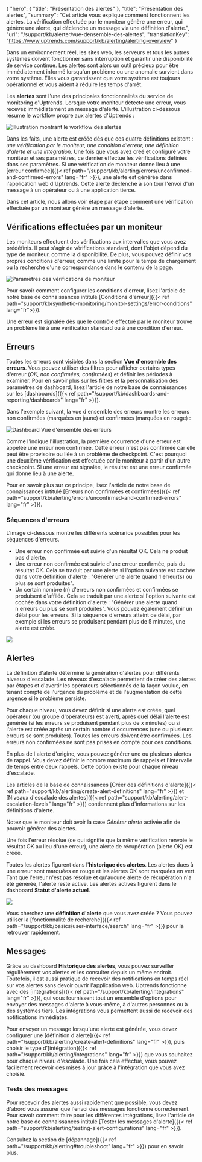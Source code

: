 {
"hero": {
"title": "Présentation des alertes"
},
"title": "Présentation des alertes",
"summary": "Cet article vous explique comment fonctionnent les alertes. La vérification effectuée par le moniteur génère une erreur, qui génère une alerte, qui déclenche un message via une définition d'alerte.",
"url": "/support/kb/alerter/vue-densemble-des-alertes",
"translationKey": "https://www.uptrends.com/support/kb/alerting/alerting-overview"
}

Dans un environnement réel, les sites web, les serveurs et tous les autres systèmes doivent fonctionner sans interruption et garantir une disponibilité de service continue. Les alertes sont alors un outil précieux pour être immédiatement informé lorsqu'un problème ou une anomalie survient dans votre système. Elles vous garantissent que votre système est toujours opérationnel et vous aident à réduire les temps d'arrêt.

Les **alertes** sont l'une des principales fonctionnalités du service de monitoring d'Uptrends. Lorsque votre moniteur détecte une erreur, vous recevez immédiatement un message d'alerte. L'illustration ci-dessous résume le workflow propre aux alertes d'Uptrends :

![Illustration montrant le workflow des alertes](/img/content/64eb1efd-9506-4cfb-ac6d-a69115ec3b68.png)

Dans les faits, une alerte est créée dès que ces quatre définitions existent : *une vérification par le moniteur, une condition d'erreur, une définition d'alerte et une intégration*. Une fois que vous avez créé et configuré votre moniteur et ses paramètres, ce dernier effectue les vérifications définies dans ses paramètres. Si une vérification de moniteur donne lieu à une [erreur confirmée]({{< ref path="/support/kb/alerting/errors/unconfirmed-and-confirmed-errors" lang="fr" >}}), une alerte est générée dans l'application web d'Uptrends. Cette alerte déclenche à son tour l'envoi d'un message à un opérateur ou à une application tierce.


Dans cet article, nous allons voir étape par étape comment une vérification effectuée par un moniteur génère un message d'alerte.

## Vérifications effectuées par un moniteur

Les moniteurs effectuent des vérifications aux intervalles que vous avez prédéfinis. Il peut s'agir de vérifications standard, dont l'objet dépend du type de moniteur, comme la disponibilité. De plus, vous pouvez définir vos propres conditions d'erreur, comme une limite pour le temps de chargement ou la recherche d'une correspondance dans le contenu de la page.

![Paramètres des vérifications de moniteur](/img/content/scr_alerting-monitor-checks.min.png)

Pour savoir comment configurer les conditions d'erreur, lisez l'article de notre base de connaissances intitulé [Conditions d'erreur]({{< ref path="support/kb/synthetic-monitoring/monitor-settings/error-conditions" lang="fr">}}).

Une erreur est signalée dès que le contrôle effectué par le moniteur trouve un problème lié à une vérification standard ou à une condition d'erreur.

## Erreurs

Toutes les erreurs sont visibles dans la section **Vue d'ensemble des erreurs**. Vous pouvez utiliser des filtres pour afficher certains types d'erreur (*OK, non confirmées, confirmées*) et définir les périodes à examiner. Pour en savoir plus sur les filtres et la personnalisation des paramètres de dashboard, lisez l'article de notre base de connaissances sur les [dashboards]({{< ref path="/support/kb/dashboards-and-reporting/dashboards" lang="fr" >}}).

Dans l'exemple suivant, la vue d'ensemble des erreurs montre les erreurs non confirmées (marquées en jaune) et confirmées (marquées en rouge) :

![Dashboard Vue d'ensemble des erreurs](/img/content/scr_errors-overview-dashboard.min.png)

Comme l'indique l'illustration, la première occurrence d'une erreur est appelée une erreur non confirmée. Cette erreur n'est pas confirmée car elle peut être provisoire ou liée à un problème de checkpoint. C'est pourquoi une deuxième vérification est effectuée par le moniteur à partir d'un autre checkpoint. Si une erreur est signalée, le résultat est une erreur confirmée qui donne lieu à une alerte.

Pour en savoir plus sur ce principe, lisez l'article de notre base de connaissances intitulé [Erreurs non confirmées et confirmées]({{< ref path="support/kb/alerting/errors/unconfirmed-and-confirmed-errors" lang="fr" >}}).

### Séquences d'erreurs

L'image ci-dessous montre les différents scénarios possibles pour les séquences d'erreurs.

- Une erreur non confirmée est suivie d'un résultat OK. Cela ne produit pas d'alerte.
- Une erreur non confirmée est suivie d'une erreur confirmée, puis du résultat OK. Cela se traduit par une alerte si l'option suivante est cochée dans votre définition d'alerte : "Générer une alerte quand 1 erreur(s) ou plus se sont produites".
- Un certain nombre (n) d'erreurs non confirmées et confirmées se produisent d'affilée. Cela se traduit par une alerte si l'option suivante est cochée dans votre définition d'alerte : "Générer une alerte quand n erreurs ou plus se sont produites". Vous pouvez également définir un délai pour les erreurs. Si la séquence d'erreurs atteint ce délai, par exemple si les erreurs se produisent pendant plus de 5 minutes, une alerte est créée.

![](/img/content/b4bc1e4c-3fd5-4dff-a4d4-2f7ec14b2534.png)

## Alertes

La définition d'alerte détermine la génération d'alertes pour différents niveaux d'escalade. Les niveaux d'escalade permettent de créer des alertes par étapes et d'avertir les opérateurs sélectionnés de la façon voulue, en tenant compte de l'urgence du problème et de l'augmentation de cette urgence si le problème persiste.

Pour chaque niveau, vous devez définir si une alerte est créée, quel opérateur (ou groupe d'opérateurs) est averti, après quel délai l'alerte est générée (si les erreurs se produisent pendant plus de x minutes) ou si l'alerte est créée après un certain nombre d'occurrences (une ou plusieurs erreurs se sont produites). Toutes les erreurs doivent être confirmées. Les erreurs non confirmées ne sont pas prises en compte pour ces conditions.

En plus de l'alerte d'origine, vous pouvez générer une ou plusieurs alertes de rappel. Vous devez définir le nombre maximum de rappels et l'intervalle de temps entre deux rappels. Cette option existe pour chaque niveau d'escalade.

Les articles de la base de connaissances [Créer des définitions d'alerte]({{< ref path="support/kb/alerting/create-alert-definitions" lang="fr" >}}) et [Niveaux d'escalade des alertes]({{< ref path="support/kb/alerting/alert-escalation-levels" lang="fr" >}}) contiennent plus d'informations sur les définitions d'alerte.

Notez que le moniteur doit avoir la case *Générer alerte* activée afin de pouvoir générer des alertes.

Une fois l'erreur résolue (ce qui signifie que la même vérification renvoie le résultat OK au lieu d'une erreur), une alerte de récupération (alerte OK) est créée.

Toutes les alertes figurent dans l'**historique des alertes**. Les alertes dues à une erreur sont marquées en rouge et les alertes OK sont marquées en vert. Tant que l'erreur n'est pas résolue et qu'aucune alerte de récupération n'a été générée, l'alerte reste active. Les alertes actives figurent dans le dashboard **Statut d'alerte actuel**.

![](/img/content/scr_alert-history-dashboard.min.png)

Vous cherchez une **définition d'alerte** que vous avez créée ? Vous pouvez utiliser la [fonctionnalité de recherche]({{< ref path="/support/kb/basics/user-interface/search" lang="fr" >}}) pour la retrouver rapidement.

## Messages

Grâce au dashboard **Historique des alertes**, vous pouvez surveiller régulièrement vos alertes et les consulter depuis un même endroit. Toutefois, il est aussi pratique de recevoir des notifications en temps réel sur vos alertes sans devoir ouvrir l'application web. Uptrends fonctionne avec des [intégrations]({{< ref path="/support/kb/alerting/integrations" lang="fr" >}}), qui vous fournissent tout un ensemble d'options pour envoyer des messages d'alerte à vous-même, à d'autres personnes ou à des systèmes tiers. Les intégrations vous permettent aussi de recevoir des notifications immédiates.

Pour envoyer un message lorsqu'une alerte est générée, vous devez configurer une [définition d'alerte]({{< ref path="/support/kb/alerting/create-alert-definitions" lang="fr" >}}), puis choisir le type d'[intégration]({{< ref path="/support/kb/alerting/integrations" lang="fr" >}}) que vous souhaitez pour chaque niveau d'escalade. Une fois cela effectué, vous pouvez facilement recevoir des mises à jour grâce à l'intégration que vous avez choisie.

### Tests des messages

Pour recevoir des alertes aussi rapidement que possible, vous devez d'abord vous assurer que l'envoi des messages fonctionne correctement. Pour savoir comment faire pour les différentes intégrations, lisez l'article de notre base de connaissances intitulé [Tester les messages d'alerte]({{< ref path="support/kb/alerting/testing-alert-configurations" lang="fr" >}}).

Consultez la section de [dépannage]({{< ref path="/support/kb/alerting#troubleshoot" lang="fr" >}}) pour en savoir plus.